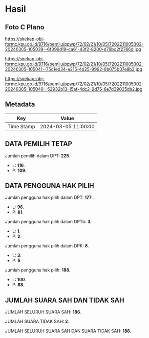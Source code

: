 # Hasil

## Foto C Plano

https://sirekap-obj-formc.kpu.go.id/9716/pemilu/ppwp/72/02/21/10/05/7202211005002-20240305-105039--6f399d19-ca61-43f2-8200-d76bc2f2766d.jpg

https://sirekap-obj-formc.kpu.go.id/9716/pemilu/ppwp/72/02/21/10/05/7202211005002-20240305-105041--75c1ed34-e215-4d25-9992-8b075b07e8b2.jpg

https://sirekap-obj-formc.kpu.go.id/9716/pemilu/ppwp/72/02/21/10/05/7202211005002-20240305-105040--52932b13-15af-4dc2-9d75-6e7d39035db2.jpg


## Metadata

| Key        | Value               |
| ---------- | ------------------- |
| Time Stamp | 2024-03-05 11:00:00 |


## DATA PEMILIH TETAP

Jumlah pemilih dalam DPT: **225**.
 * L: **116**.
 * P: **109**.

## DATA PENGGUNA HAK PILIH

Jumlah pengguna hak pilih dalam DPT: **177**.
 * L: **96**.
 * P: **81**.

Jumlah pengguna hak pilih dalam DPTb: **3**.
 * L: **1**.
 * P: **2**.

Jumlah pengguna hak pilih dalam DPK: **8**.
 * L: **3**.
 * P: **5**.

Jumlah pengguna hak pilih: **188**.
 * L: **100**.
 * P: **88**.

## JUMLAH SUARA SAH DAN TIDAK SAH

JUMLAH SELURUH SUARA SAH: **186**.

JUMLAH SUARA TIDAK SAH: **2**.

JUMLAH SELURUH SUARA SAH DAN SUARA TIDAK SAH: **188**.


